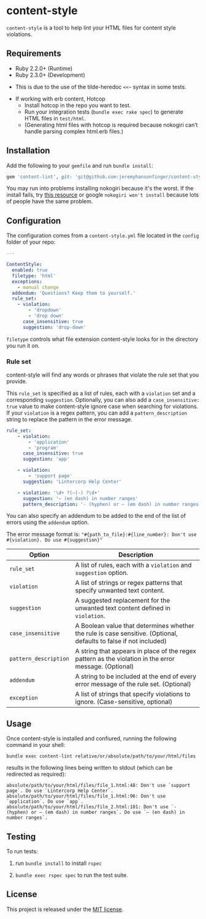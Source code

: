# content-style

`content-style` is a tool to help lint your HTML files for content style violations.

## Requirements

* Ruby 2.2.0+ (Runtime)
* Ruby 2.3.0+ (Development)
 - This is due to the use of the tilde-heredoc `<<~` syntax in some tests.
* If working with erb content, Hotcop
    * Install hotcop in the repo you want to test.
    * Run your integration tests (`bundle exec rake spec`) to generate HTML files in `test/html`.
    * (Generating html files with hotcop is required because nokogiri can’t handle parsing complex html.erb files.)

## Installation

Add the following to your `gemfile` and run `bundle install`:

```ruby
gem 'content-lint', git: 'git@github.com:jeremyhansonfinger/content-style.git'
```

You may run into problems installing nokogiri because it's the worst. If the install fails, try [this resource](http://www.nokogiri.org/tutorials/installing_nokogiri.html) or google `nokogiri won't install` because lots of people have the same problem.

## Configuration

The configuration comes from a `content-style.yml` file located in the `config` folder of your repo:

```yml
---

ContentStyle:
  enabled: true
  filetype: 'html'
  exceptions:
    - manual change
  addendum: 'Questions? Keep them to yourself.' 
  rule_set:
    - violation:
        - 'dropdown'
        - 'drop down'
      case_insensitive: true
      suggestion: 'drop-down'
```

`filetype` controls what file extension content-style looks for in the directory you run it on.

### Rule set

content-style will find any words or phrases that violate the rule set that you provide.

This `rule_set` is specified as a list of rules, each with a `violation` set and
a corresponding `suggestion`. Optionally, you can also add a `case_insensitive:
true` value to make content-style ignore case when searching for violations.
If your `violation` is a regex pattern, you can add a `pattern_description` string
to replace the pattern in the error message.

```yml
rule_set:
    - violation:
        - 'application'
        - 'program'
      case_insensitive: true
      suggestion: 'app'

    - violation:
        - 'support page'
      suggestion: 'Lintercorp Help Center'

    - violation: '\d+ ?(—|-) ?\d+'
      suggestion: '— (en dash) in number ranges'
      pattern_description: '- (hyphen) or — (em dash) in number ranges'

```

You can also specify an addendum to be added to the end of the list of errors
using the `addendum` option. 

The error message format is: `"#{path_to_file}:#{line_number}: Don't use #{violation}. Do use #{suggestion}"` 

Option | Description
-----------------------|-----------------------------------------------------------------------------------
`rule_set`             | A list of rules, each with a `violation` and `suggestion` option.
`violation`            | A list of strings or regex patterns that specify unwanted text content.
`suggestion`           | A suggested replacement for the unwanted text content defined in `violation`.
`case_insensitive`     | A Boolean value that determines whether the rule is case sensitive. (Optional, defaults to false if not included)
`pattern_description`  | A string that appears in place of the regex pattern as the violation in the error message. (Optional) 
`addendum`             | A string to be included at the end of every error message of the rule set. (Optional)
`exception`            | A list of strings that specify violations to ignore. (Case-sensitive, optional)

## Usage

Once content-style is installed and confiured, running the following command in your shell:

```shell
bundle exec content-lint relative/or/absolute/path/to/your/html/files
```

results in the following lines being written to stdout (which can be redirected as required):

```
absolute/path/to/your/html/files/file_1.html:48: Don't use `support page`. Do use `Lintercorp Help Center`.
absolute/path/to/your/html/files/file_1.html:96: Don't use `application`. Do use `app`.
absolute/path/to/your/html/files/file_2.html:101: Don't use `- (hyphen) or — (em dash) in number ranges`. Do use `— (en dash) in number ranges`.
```

## Testing

To run tests:

1. run `bundle install` to install `rspec`

2. `bundle exec rspec spec` to run the test suite.

## License

This project is released under the [MIT license](LICENSE.txt).
